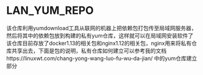 # LAN_YUM_REPO
该仓库利用yumdownload工具从联网的机器上把依赖包打包传至局域网服务器，然后将其中的依赖包放到构建的私有yum仓库，这样就可以在局域网安装软件了   
该仓库目前存放了docker1.13的相关包和nginx1.12的相关包，nginx用来将私有仓库共享出去，下面是包的说明，私有仓库如何建立可以参考我的文档https://linuxwt.com/chang-yong-wang-luo-fu-wu-da-jian/ 中的yum仓库建立部分


